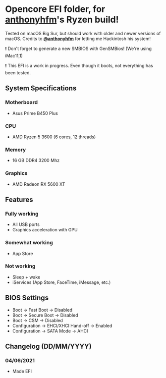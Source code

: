 # Opencore EFI folder, for [anthonyhfm](https://github.com/anthonyhfm)'s Ryzen build!

Tested on macOS Big Sur, but should work with older and newer versions of macOS.
Credits to **[@anthonyhfm](https://github.com/anthonyhfm)** for letting me Hackintosh his system!

:exclamation: Don't forget to generate a new SMBIOS with GenSMBios! (We're using iMac11,1)

:exclamation: This EFI is a work in progress. Even though it boots, not everything has been tested.

## System Specifications

### Motherboard
* Asus Prime B450 Plus
### CPU
* AMD Ryzen 5 3600 (6 cores, 12 threads)
### Memory
* 16 GB DDR4 3200 Mhz
### Graphics
* AMD Radeon RX 5600 XT


## Features


### Fully working
* All USB ports
* Graphics acceleration with GPU

### Somewhat working
* App Store

### Not working
* Sleep + wake
* iServices (App Store, FaceTime, iMessage, etc.)

## BIOS Settings

* Boot → Fast Boot → Disabled
* Boot → Secure Boot → Disabled
* Boot → CSM → Disabled
* Configuration → EHCI/XHCI Hand-off → Enabled
* Configuration → SATA Mode → AHCI


## Changelog (DD/MM/YYYY)

### 04/06/2021
* Made EFI
